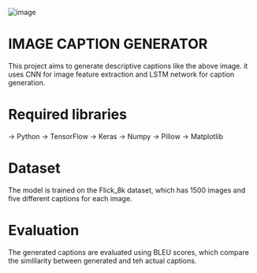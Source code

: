 ![image](https://github.com/user-attachments/assets/b93bb5ec-0d55-410c-b33f-c716a8d19bc3)

# IMAGE CAPTION GENERATOR

This project aims to generate descriptive captions like the above image. it uses CNN for image feature extraction and LSTM network for caption generation.

# Required libraries
-> Python
-> TensorFlow
-> Keras
-> Numpy
-> Pillow
-> Matplotlib

# Dataset

The model is trained on the Flick_8k dataset, which has 1500 images and five different captions for each image.

# Evaluation 

The generated captions are evaluated using BLEU scores, which compare the simlilarity between generated and teh actual captions.
